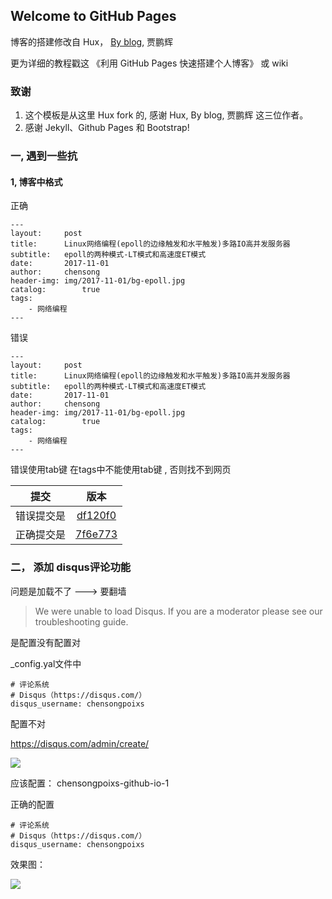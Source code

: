 ## Welcome to GitHub Pages

博客的搭建修改自 Hux， [By blog](http://qiubaiying.top "BY blog"), 贾鹏辉

更为详细的教程戳这 《利用 GitHub Pages 快速搭建个人博客》 或 wiki 

### 致谢

1. 这个模板是从这里 Hux fork 的,   感谢 Hux, By blog, 贾鹏辉 这三位作者。
2. 感谢 Jekyll、Github Pages 和 Bootstrap!


### 一, 遇到一些抗

#### 1,  博客中格式 

正确

```
---
layout:     post
title:      Linux网络编程(epoll的边缘触发和水平触发)多路IO高并发服务器
subtitle:   epoll的两种模式-LT模式和高速度ET模式
date:       2017-11-01
author:     chensong
header-img: img/2017-11-01/bg-epoll.jpg
catalog: 		true
tags:
    - 网络编程
---

```

错误

```
---
layout:     post
title:      Linux网络编程(epoll的边缘触发和水平触发)多路IO高并发服务器
subtitle:   epoll的两种模式-LT模式和高速度ET模式
date:       2017-11-01
author:     chensong
header-img: img/2017-11-01/bg-epoll.jpg
catalog: 		true
tags:
	- 网络编程
---

```

错误使用tab键   在tags中不能使用tab键 , 否则找不到网页

|提交|版本|
|:---:|:---:|
|错误提交是|[df120f0](https://github.com/chensongpoixs/chensongpoixs.github.io/commit/df120f078c9c0dc1c22db130f3df6e992a7fc445 "df120f0")|
|正确提交是|[7f6e773](https://github.com/chensongpoixs/chensongpoixs.github.io/commit/7f6e7736f680234f538463614adc3f0ce2d5b3d4 "7f6e773")|



### 二， 添加 disqus评论功能

问题是加载不了 ---> 要翻墙

>We were unable to load Disqus. If you are a moderator please see our troubleshooting guide.


是配置没有配置对

_config.yal文件中


```
# 评论系统
# Disqus（https://disqus.com/）
disqus_username: chensongpoixs
```

配置不对

[https://disqus.com/admin/create/ ](https://disqus.com/admin/create/  "到官网")


![](https://github.com/chensongpoixs/chensongpoixs.github.io/blob/master/img/2019-01-29/disqus_username.png?raw=true)


应该配置： chensongpoixs-github-io-1

正确的配置

```
# 评论系统
# Disqus（https://disqus.com/）
disqus_username: chensongpoixs
```

效果图：

![](https://github.com/chensongpoixs/chensongpoixs.github.io/blob/master/img/2019-01-29/disqus_username_url.png?raw=true)





